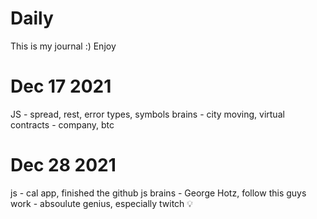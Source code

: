 # Daily
This is my journal :) Enjoy


# Dec 17 2021
JS - spread, rest, error types, symbols 
brains - city moving, virtual contracts - company, btc 

# Dec 28 2021
js - cal app, finished the github js
brains - George Hotz, follow this guys work - absoulute genius, especially twitch 💡


